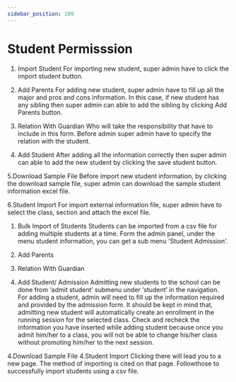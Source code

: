 ```yaml
---
sidebar_position: 109
---
```

 
# Student Permisssion
1. Import Student
For importing new student, super admin have to click the import student button.

2. Add Parents
For adding new student, super admin have to fill up all the major and pros and cons information. In this case, if new student has any sibling then super admin can able to add the sibling by clicking Add Parents button.

3. Relation With Guardian
Who will take the responsibility that have to include in this form. Before admin super admin have to specify the relation with the student.

4. Add Student
After adding all the information correctly then super admin can able to add the new student by clicking the save student button.

5.Download Sample File
Before import new student information, by clicking the download sample file, super admin can download the sample student information excel file.

6.Student Import
For import external information file, super admin have to select the class, section and attach the excel file.

1. Bulk​ ​Import​ ​of​ ​Students
Students can be imported from a csv file for adding multiple students at a time. Form the admin panel, under the menu student information, you can get a sub menu 'Student Admission'.

2. Add Parents
3. Relation With Guardian
4. Add Student/ Admission
Admitting new students to the school can be done from ‘admit student’ submenu under ‘student’ in the navigation. For adding a student, admin will need to fill up the information required and provided by the admission form. It should be kept in mind that, admitting new student will automatically create an enrollment in the running session for the selected class. Check and recheck the information you have inserted while adding student because once you admit him/her to a class, you will not be able to change his/her class without promoting him/her to the next​ ​session.

4.Download Sample File
4.Student Import
Clicking there will lead you to a new page. The method of importing is​ ​cited​ ​on​ ​that​ ​page.​ ​Follow​ ​those​ ​to​ ​successfully​ ​import​ ​students​ ​using​ ​a​ ​csv​ ​file.
